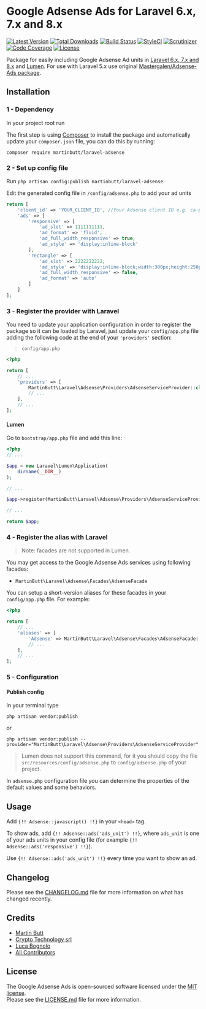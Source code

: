 # Google Adsense Ads for Laravel 6.x, 7.x and 8.x

[![Latest Version][ico-version]][link-packagist]
[![Total Downloads][ico-downloads]][link-downloads]
[![Build Status][ico-travis]][link-travis]
[![StyleCI][ico-styleci]][link-styleci]
[![Scrutinizer][ico-scrutinizer]][link-scrutinizer]
[![Code Coverage][ico-coverage]][link-coverage]
[![License][ico-license]][link-license]

Package for easily including Google Adsense Ad units in [Laravel 6.x, 7.x and 8.x][link-laravel] and [Lumen][link-lumen]. For use with Laravel 5.x use original [Mastergalen/Adsense-Ads package][link-mastergalen-adsense].

## Installation

### 1 - Dependency

In your project root run

The first step is using [Composer][link-composer] to install the package and automatically update your `composer.json` file, you can do this by running:

```shell
composer require martinbutt/laravel-adsense
```

### 2 - Set up config file

Run `php artisan config:publish martinbutt/laravel-adsense`.

Edit the generated config file in `/config/adsense.php` to add your ad units

```php
return [
    'client_id' => 'YOUR_CLIENT_ID', //Your Adsense client ID e.g. ca-pub-9508939161510421
    'ads' => [
        'responsive' => [
            'ad_slot' => 1111111111,
            'ad_format' => 'fluid',
            'ad_full_width_responsive' => true,
            'ad_style' => 'display:inline-block'
        ],
        'rectangle' => [
            'ad_slot' => 2222222222,
            'ad_style' => 'display:inline-block;width:300px;height:250px',
            'ad_full_width_responsive' => false,
            'ad_format' => 'auto'
        ]
    ]
];
```

### 3 - Register the provider with Laravel

You need to update your application configuration in order to register the package so it can be loaded by Laravel, just update your `config/app.php` file adding the following code at the end of your `'providers'` section:

> `config/app.php`

```php
<?php

return [
    // ...
    'providers' => [
        MartinButt\Laravel\Adsense\Providers\AdsenseServiceProvider::class,
        // ...
    ],
    // ...
];
```

#### Lumen

Go to `bootstrap/app.php` file and add this line:

```php
<?php
// ...

$app = new Laravel\Lumen\Application(
    dirname(__DIR__)
);

// ...

$app->register(MartinButt\Laravel\Adsense\Providers\AdsenseServiceProvider::class);

// ...

return $app;
```

### 4 - Register the alias with Laravel

> Note: facades are not supported in Lumen.

You may get access to the Google Adsense Ads services using following facades:

- `MartinButt\Laravel\Adsense\Facades\AdsenseFacade`

You can setup a short-version aliases for these facades in your `config/app.php` file. For example:

```php
<?php

return [
    // ...
    'aliases' => [
        'Adsense' => MartinButt\Laravel\Adsense\Facades\AdsenseFacade::class,
        // ...
    ],
    // ...
];
```

### 5 - Configuration

#### Publish config

In your terminal type

```shell
php artisan vendor:publish
```

or

```shell
php artisan vendor:publish --provider="MartinButt\Laravel\Adsense\Providers\AdsenseServiceProvider"
```

> Lumen does not support this command, for it you should copy the file `src/resources/config/adsense.php` to `config/adsense.php` of your project.

In `adsense.php` configuration file you can determine the properties of the default values and some behaviors.

## Usage
Add `{!! Adsense::javascript() !!}` in your `<head>` tag.

To show ads, add `{!! Adsense::ads('ads_unit') !!}`, where `ads_unit` is one of your ads units in your config file (for example `{!! Adsense::ads('responsive') !!}`).

Use `{!! Adsense::ads('ads_unit') !!}` every time you want to show an ad.

## Changelog

Please see the [CHANGELOG.md][link-changelog] file for more information on what has changed recently.

## Credits

- [Martin Butt][link-author]
- [Crypto Technology srl][link-coauthor1]
- [Luca Bognolo][link-coauthor2]
- [All Contributors][link-contributors]

## License

The Google Adsense Ads is open-sourced software licensed under the [MIT license][link-mit-license].  
Please see the [LICENSE.md][link-license] file for more information.

[ico-version]: https://img.shields.io/packagist/v/martinbutt/laravel-adsense.svg?style=flat-square
[ico-downloads]: https://img.shields.io/packagist/dt/martinbutt/laravel-adsense.svg?style=flat-square
[ico-travis]: https://img.shields.io/travis/martinbutt/laravel-adsense/master.svg?style=flat-square
[ico-styleci]: https://styleci.io/repos/359045604/shield?style=flat-square
[ico-scrutinizer]: https://scrutinizer-ci.com/g/martinbutt/laravel-adsense/badges/quality-score.png?b=master
[ico-coverage]: https://scrutinizer-ci.com/g/martinbutt/laravel-adsense/badges/coverage.png
[ico-license]: https://img.shields.io/packagist/l/martinbutt/laravel-adsense?style=flat-square

[link-packagist]: https://packagist.org/packages/martinbutt/laravel-adsense
[link-downloads]: https://packagist.org/packages/martinbutt/laravel-adsense
[link-travis]: https://travis-ci.com/martinbutt/laravel-adsense
[link-styleci]: https://styleci.io/repos/359045604
[link-scrutinizer]: https://scrutinizer-ci.com/g/martinbutt/laravel-adsense/?branch=master
[link-coverage]: https://scrutinizer-ci.com/g/martinbutt/laravel-adsense
[link-laravel]: https://laravel.com
[link-lumen]: https://lumen.laravel.com
[link-mastergalen-adsense]: https://github.com/Mastergalen/Adsense-Ads
[link-composer]: https://getcomposer.org
[link-license]: LICENSE.md
[link-changelog]: CHANGELOG.md
[link-author]: https://www.martinbutt.com
[link-coauthor1]: https://cryptotech.srl
[link-coauthor2]: https://bogny.eu
[link-contributors]: ../../contributors
[link-mit-license]: https://opensource.org/licenses/MIT
